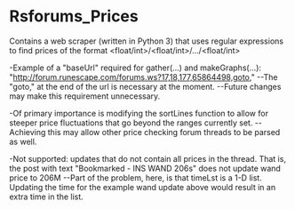 # Rsforums_Prices
Contains a web scraper (written in Python 3) that uses regular expressions to find prices of the format &lt;float/int>/&lt;float/int>/.../&lt;float/int>

-Example of a "baseUrl" required for gather(...) and makeGraphs(...): 
	"http://forum.runescape.com/forums.ws?17,18,177,65864498,goto,"
	--The "goto," at the end of the url is necessary at the moment.
	--Future changes may make this requirement unnecessary.

-Of primary importance is modifying the sortLines function to allow for
	steeper price fluctuations that go beyond the ranges currently set.
	--Achieving this may allow other price checking forum threads to be parsed as well.

-Not supported: updates that do not contain all prices in the thread.
	That is, the post with text "Bookmarked - INS WAND 206s" does not update wand price to 206M
	--Part of the problem, here, is that timeLst is a 1-D list.
		Updating the time for the example wand update above would result in an extra time in the list.